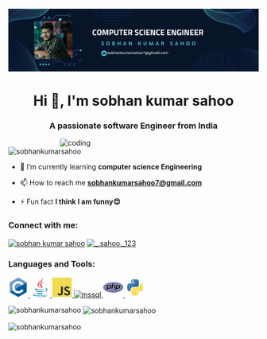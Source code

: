 ![logo](https://github.com/sobhankumarsahoo/sobhankumarsahoo/blob/main/Navy%20Blue%20Geometric%20Technology%20LinkedIn%20Banner.jpg)
<h1 align="center">Hi 👋, I'm sobhan kumar sahoo</h1>
<h3 align="center">A passionate software Engineer from India</h3>
<img align="right"alt="coding"width="400"src="https://user-images.githubusercontent.com/55389276/140866485-8fb1c876-9a8f-4d6a-98dc-08c4981eaf70.gif">
<p align="left"> <img src="https://komarev.com/ghpvc/?username=sobhankumarsahoo&label=Profile%20views&color=0e75b6&style=flat" alt="sobhankumarsahoo" /> </p>

- 🌱 I’m currently learning **computer science Engineering**

- 📫 How to reach me **sobhankumarsahoo7@gmail.com**

- ⚡ Fun fact **I think I am funny😊**

<h3 align="left">Connect with me:</h3>
<p align="left">
<a href="https://linkedin.com/in/sobhankumarsahoo" target="blank"><img align="center" src="https://raw.githubusercontent.com/rahuldkjain/github-profile-readme-generator/master/src/images/icons/Social/linked-in-alt.svg" alt="sobhan kumar sahoo" height="30" width="40" /></a>
<a href="https://instagram.com/_.sahoo._123" target="blank"><img align="center" src="https://raw.githubusercontent.com/rahuldkjain/github-profile-readme-generator/master/src/images/icons/Social/instagram.svg" alt="_.sahoo._123" height="30" width="40" /></a>
</p>

<h3 align="left">Languages and Tools:</h3>
<p align="left"> <a href="https://www.cprogramming.com/" target="_blank" rel="noreferrer"> <img src="https://raw.githubusercontent.com/devicons/devicon/master/icons/c/c-original.svg" alt="c" width="40" height="40"/> </a> <a href="https://www.java.com" target="_blank" rel="noreferrer"> <img src="https://raw.githubusercontent.com/devicons/devicon/master/icons/java/java-original.svg" alt="java" width="40" height="40"/> </a> <a href="https://developer.mozilla.org/en-US/docs/Web/JavaScript" target="_blank" rel="noreferrer"> <img src="https://raw.githubusercontent.com/devicons/devicon/master/icons/javascript/javascript-original.svg" alt="javascript" width="40" height="40"/> </a> <a href="https://www.microsoft.com/en-us/sql-server" target="_blank" rel="noreferrer"> <img src="https://www.svgrepo.com/show/303229/microsoft-sql-server-logo.svg" alt="mssql" width="40" height="40"/> </a> <a href="https://www.php.net" target="_blank" rel="noreferrer"> <img src="https://raw.githubusercontent.com/devicons/devicon/master/icons/php/php-original.svg" alt="php" width="40" height="40"/> </a> <a href="https://www.python.org" target="_blank" rel="noreferrer"> <img src="https://raw.githubusercontent.com/devicons/devicon/master/icons/python/python-original.svg" alt="python" width="40" height="40"/> </a> </p>

<p><img align="left" src="https://github-readme-stats.vercel.app/api/top-langs?username=sobhankumarsahoo&show_icons=true&locale=en&layout=compact" alt="sobhankumarsahoo" /></p>

<p>&nbsp;<img align="center" src="https://github-readme-stats.vercel.app/api?username=sobhankumarsahoo&show_icons=true&locale=en" alt="sobhankumarsahoo" /></p>

<p><img align="center" src="https://github-readme-streak-stats.herokuapp.com/?user=sobhankumarsahoo&" alt="sobhankumarsahoo" /></p>
